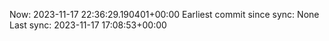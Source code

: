 Now: 2023-11-17 22:36:29.190401+00:00 Earliest commit since sync: None Last sync: 2023-11-17 17:08:53+00:00
